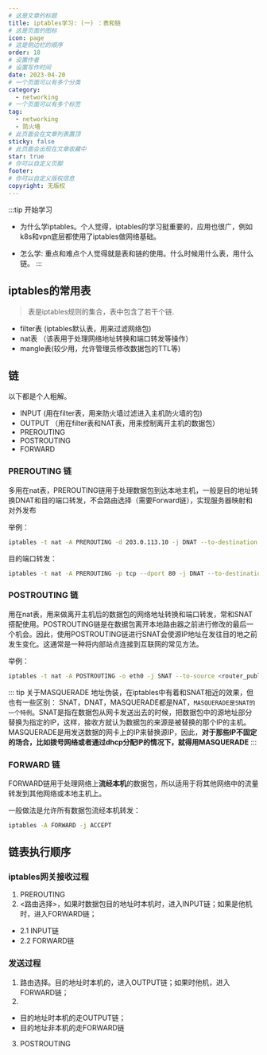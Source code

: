 ```yaml
---
# 这是文章的标题
title: iptables学习: (一) ：表和链
# 这是页面的图标
icon: page
# 这是侧边栏的顺序
order: 18
# 设置作者
# 设置写作时间
date: 2023-04-20
# 一个页面可以有多个分类
category:
  - networking
# 一个页面可以有多个标签
tag:
  - networking
  - 防火墙
# 此页面会在文章列表置顶
sticky: false
# 此页面会出现在文章收藏中
star: true
# 你可以自定义页脚
footer: 
# 你可以自定义版权信息
copyright: 无版权
---
```



:::tip 开始学习
- 为什么学iptables。个人觉得，iptables的学习挺重要的，应用也很广，例如k8s和vpn底层都使用了iptables做网络基础。

- 怎么学: 重点和难点个人觉得就是表和链的使用。什么时候用什么表，用什么链。
:::

## iptables的常用表


> 表是iptables规则的集合，表中包含了若干个链.

- filter表 (iptables默认表，用来过滤网络包)
- nat表 （该表用于处理网络地址转换和端口转发等操作）
- mangle表(较少用，允许管理员修改数据包的TTL等)

## 链

以下都是个人粗解。

- INPUT (用在filter表，用来防火墙过滤进入主机防火墙的包)
- OUTPUT  （用在filter表和NAT表，用来控制离开主机的数据包）
- PREROUTING 
- POSTROUTING
- FORWARD 


### PREROUTING 链
多用在nat表，PREROUTING链用于处理数据包到达本地主机，一般是目的地址转换DNAT和目的端口转发，不会路由选择（需要Forward链），实现服务器映射和对外发布

举例：
```bash
iptables -t nat -A PREROUTING -d 203.0.113.10 -j DNAT --to-destination 192.168.1.2

```

目的端口转发：

```bash
iptables -t nat -A PREROUTING -p tcp --dport 80 -j DNAT --to-destination 192.168.0.100:80

```

### POSTROUTING 链

用在nat表，用来做离开主机后的数据包的网络地址转换和端口转发，常和SNAT搭配使用。POSTROUTING链是在数据包离开本地路由器之前进行修改的最后一个机会。因此，使用POSTROUTING链进行SNAT会使源IP地址在发往目的地之前发生变化。这通常是一种将内部站点连接到互联网的常见方法。

举例：

``` bash
iptables -t nat -A POSTROUTING -o eth0 -j SNAT --to-source <router_public_ip>
```

::: tip 关于MASQUERADE
地址伪装，在iptables中有着和SNAT相近的效果，但也有一些区别：
SNAT，DNAT，MASQUERADE都是NAT，`MASQUERADE是SNAT的一个特例`。SNAT是指在数据包从网卡发送出去的时候，把数据包中的源地址部分替换为指定的IP，这样，接收方就认为数据包的来源是被替换的那个IP的主机。MASQUERADE是用发送数据的网卡上的IP来替换源IP，因此，**对于那些IP不固定的场合，比如拨号网络或者通过dhcp分配IP的情况下，就得用MASQUERADE**
:::

### FORWARD 链
FORWARD链用于处理网络上**流经本机**的数据包，所以适用于将其他网络中的流量转发到其他网络或本地主机上。

一般做法是允许所有数据包流经本机转发：
```bash
iptables -A FORWARD -j ACCEPT
```

## 链表执行顺序

### iptables网关接收过程

1. PREROUTING
2. <路由选择>，如果时数据包目的地址时本机时，进入INPUT链；如果是他机时，进入FORWARD链；
- 2.1 INPUT链
- 2.2 FORWARD链


### 发送过程

1. 路由选择。目的地址时本机的，进入OUTPUT链；如果时他机，进入FORWARD链；
2. 
- 目的地址时本机的走OUTPUT链；
- 目的地址非本机的走FORWARD链
3. POSTROUTING